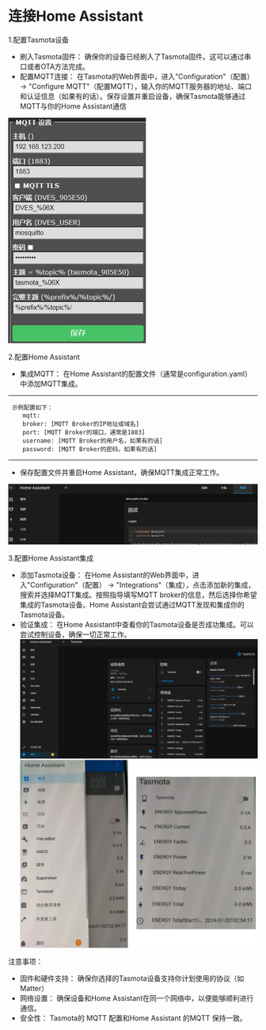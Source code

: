 

# 连接Home Assistant
1.配置Tasmota设备

- 刷入Tasmota固件： 确保你的设备已经刷入了Tasmota固件。这可以通过串口或者OTA方法完成。
- 配置MQTT连接： 在Tasmota的Web界面中，进入"Configuration"（配置） -> "Configure MQTT"（配置MQTT），输入你的MQTT服务器的地址、端口和认证信息（如果有的话）。保存设置并重启设备，确保Tasmota能够通过MQTT与你的Home Assistant通信
      
![](/assets/images/tasmota/tasmota_matter/1-1.PNG)

2.配置Home Assistant

- 集成MQTT： 在Home Assistant的配置文件（通常是configuration.yaml）中添加MQTT集成。

---
     示例配置如下：
        mqtt:
        broker: [MQTT Broker的IP地址或域名]
        port: [MQTT Broker的端口，通常是1883]
        username: [MQTT Broker的用户名，如果有的话]
        password: [MQTT Broker的密码，如果有的话]
---

- 保存配置文件并重启Home Assistant，确保MQTT集成正常工作。

![](/assets/images/tasmota/tasmota_matter/1-2.PNG)

3.配置Home Assistant集成

- 添加Tasmota设备： 在Home Assistant的Web界面中，进入"Configuration"（配置） -> "Integrations"（集成），点击添加新的集成，搜索并选择MQTT集成。按照指导填写MQTT broker的信息，然后选择你希望集成的Tasmota设备。Home Assistant会尝试通过MQTT发现和集成你的Tasmota设备。
- 验证集成： 在Home Assistant中查看你的Tasmota设备是否成功集成。可以尝试控制设备，确保一切正常工作。
![](/assets/images/tasmota/tasmota_matter/1-3.PNG)
![](/assets/images/tasmota/tasmota_matter/1-4.PNG)

注意事项：

- 固件和硬件支持： 确保你选择的Tasmota设备支持你计划使用的协议（如Matter）
- 网络设置： 确保设备和Home Assistant在同一个网络中，以便能够顺利进行通信。
- 安全性： Tasmota的 MQTT 配置和Home Assistant 的MQTT 保持一致。


